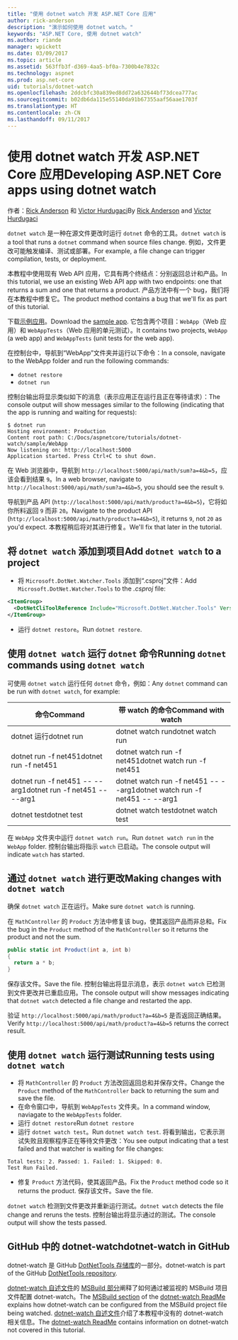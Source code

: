 ```yaml
---
title: "使用 dotnet watch 开发 ASP.NET Core 应用"
author: rick-anderson
description: "演示如何使用 dotnet watch。"
keywords: "ASP.NET Core, 使用 dotnet watch"
ms.author: riande
manager: wpickett
ms.date: 03/09/2017
ms.topic: article
ms.assetid: 563ffb3f-d369-4aa5-bf0a-7300b4e7832c
ms.technology: aspnet
ms.prod: asp.net-core
uid: tutorials/dotnet-watch
ms.openlocfilehash: 2ddcbfc30a839ed8dd72a632644bf73dcea777ac
ms.sourcegitcommit: b02db6da115e55140da91b67355aaf56aae1703f
ms.translationtype: HT
ms.contentlocale: zh-CN
ms.lasthandoff: 09/11/2017
---
```

# <a name="developing-aspnet-core-apps-using-dotnet-watch"></a><span data-ttu-id="5df25-104">使用 dotnet watch 开发 ASP.NET Core 应用</span><span class="sxs-lookup"><span data-stu-id="5df25-104">Developing ASP.NET Core apps using dotnet watch</span></span>


<span data-ttu-id="5df25-105">作者：[Rick Anderson](https://twitter.com/RickAndMSFT) 和 [Victor Hurdugaci](https://twitter.com/victorhurdugaci)</span><span class="sxs-lookup"><span data-stu-id="5df25-105">By [Rick Anderson](https://twitter.com/RickAndMSFT) and [Victor Hurdugaci](https://twitter.com/victorhurdugaci)</span></span>

<span data-ttu-id="5df25-106">`dotnet watch` 是一种在源文件更改时运行 `dotnet` 命令的工具。</span><span class="sxs-lookup"><span data-stu-id="5df25-106">`dotnet watch` is a tool that runs a `dotnet` command when source files change.</span></span> <span data-ttu-id="5df25-107">例如，文件更改可能触发编译、测试或部署。</span><span class="sxs-lookup"><span data-stu-id="5df25-107">For example, a file change can trigger compilation, tests, or deployment.</span></span>

<span data-ttu-id="5df25-108">本教程中使用现有 Web API 应用，它具有两个终结点：分别返回总计和产品。</span><span class="sxs-lookup"><span data-stu-id="5df25-108">In this tutorial, we use an existing Web API app with two endpoints: one that returns a sum and one that returns a product.</span></span> <span data-ttu-id="5df25-109">产品方法中有一个 bug，我们将在本教程中修复它。</span><span class="sxs-lookup"><span data-stu-id="5df25-109">The product method contains a bug that we'll fix as part of this tutorial.</span></span>

<span data-ttu-id="5df25-110">下载[示例应用](https://github.com/aspnet/Docs/tree/master/aspnetcore/tutorials/dotnet-watch/sample)。</span><span class="sxs-lookup"><span data-stu-id="5df25-110">Download the [sample app](https://github.com/aspnet/Docs/tree/master/aspnetcore/tutorials/dotnet-watch/sample).</span></span> <span data-ttu-id="5df25-111">它包含两个项目：`WebApp`（Web 应用）和 `WebAppTests`（Web 应用的单元测试）。</span><span class="sxs-lookup"><span data-stu-id="5df25-111">It contains two projects, `WebApp` (a web app) and `WebAppTests` (unit tests for the web app).</span></span>

<span data-ttu-id="5df25-112">在控制台中，导航到“WebApp”文件夹并运行以下命令：</span><span class="sxs-lookup"><span data-stu-id="5df25-112">In a console, navigate to the WebApp folder and run the following commands:</span></span>

- `dotnet restore`
- `dotnet run`

<span data-ttu-id="5df25-113">控制台输出将显示类似如下的消息（表示应用正在运行且正在等待请求）：</span><span class="sxs-lookup"><span data-stu-id="5df25-113">The console output will show messages similar to the following (indicating that the app is running and waiting for requests):</span></span>

```console
$ dotnet run
Hosting environment: Production
Content root path: C:/Docs/aspnetcore/tutorials/dotnet-watch/sample/WebApp
Now listening on: http://localhost:5000
Application started. Press Ctrl+C to shut down.
```

<span data-ttu-id="5df25-114">在 Web 浏览器中，导航到 `http://localhost:5000/api/math/sum?a=4&b=5`，应该会看到结果 `9`。</span><span class="sxs-lookup"><span data-stu-id="5df25-114">In a web browser, navigate to `http://localhost:5000/api/math/sum?a=4&b=5`, you should see the result `9`.</span></span>

<span data-ttu-id="5df25-115">导航到产品 API (`http://localhost:5000/api/math/product?a=4&b=5`)，它将如你所料返回 `9` 而非 `20`。</span><span class="sxs-lookup"><span data-stu-id="5df25-115">Navigate to the product API (`http://localhost:5000/api/math/product?a=4&b=5`), it returns `9`, not `20` as you'd expect.</span></span> <span data-ttu-id="5df25-116">本教程稍后将对其进行修复。</span><span class="sxs-lookup"><span data-stu-id="5df25-116">We'll fix that later in the tutorial.</span></span>

## <a name="add-dotnet-watch-to-a-project"></a><span data-ttu-id="5df25-117">将 `dotnet watch` 添加到项目</span><span class="sxs-lookup"><span data-stu-id="5df25-117">Add `dotnet watch` to a project</span></span>

- <span data-ttu-id="5df25-118">将 `Microsoft.DotNet.Watcher.Tools` 添加到“.csproj”文件：</span><span class="sxs-lookup"><span data-stu-id="5df25-118">Add `Microsoft.DotNet.Watcher.Tools` to the *.csproj* file:</span></span>
 ```xml
 <ItemGroup>
   <DotNetCliToolReference Include="Microsoft.DotNet.Watcher.Tools" Version="2.0.0" />
 </ItemGroup> 
 ```

- <span data-ttu-id="5df25-119">运行 `dotnet restore`。</span><span class="sxs-lookup"><span data-stu-id="5df25-119">Run `dotnet restore`.</span></span>

## <a name="running-dotnet-commands-using-dotnet-watch"></a><span data-ttu-id="5df25-120">使用 `dotnet watch` 运行 `dotnet` 命令</span><span class="sxs-lookup"><span data-stu-id="5df25-120">Running `dotnet` commands using `dotnet watch`</span></span>

<span data-ttu-id="5df25-121">可使用 `dotnet watch` 运行任何 `dotnet` 命令，例如：</span><span class="sxs-lookup"><span data-stu-id="5df25-121">Any `dotnet` command can be run with `dotnet watch`, for example:</span></span>

| <span data-ttu-id="5df25-122">命令</span><span class="sxs-lookup"><span data-stu-id="5df25-122">Command</span></span> | <span data-ttu-id="5df25-123">带 watch 的命令</span><span class="sxs-lookup"><span data-stu-id="5df25-123">Command with watch</span></span> |
| ---- | ----- |
| <span data-ttu-id="5df25-124">dotnet 运行</span><span class="sxs-lookup"><span data-stu-id="5df25-124">dotnet run</span></span> | <span data-ttu-id="5df25-125">dotnet watch run</span><span class="sxs-lookup"><span data-stu-id="5df25-125">dotnet watch run</span></span> |
| <span data-ttu-id="5df25-126">dotnet run -f net451</span><span class="sxs-lookup"><span data-stu-id="5df25-126">dotnet run -f net451</span></span> | <span data-ttu-id="5df25-127">dotnet watch run -f net451</span><span class="sxs-lookup"><span data-stu-id="5df25-127">dotnet watch run -f net451</span></span> |
| <span data-ttu-id="5df25-128">dotnet run -f net451 -- --arg1</span><span class="sxs-lookup"><span data-stu-id="5df25-128">dotnet run -f net451 -- --arg1</span></span> | <span data-ttu-id="5df25-129">dotnet watch run -f net451 -- --arg1</span><span class="sxs-lookup"><span data-stu-id="5df25-129">dotnet watch run -f net451 -- --arg1</span></span> |
| <span data-ttu-id="5df25-130">dotnet test</span><span class="sxs-lookup"><span data-stu-id="5df25-130">dotnet test</span></span> | <span data-ttu-id="5df25-131">dotnet watch test</span><span class="sxs-lookup"><span data-stu-id="5df25-131">dotnet watch test</span></span> |

<span data-ttu-id="5df25-132">在 `WebApp` 文件夹中运行 `dotnet watch run`。</span><span class="sxs-lookup"><span data-stu-id="5df25-132">Run `dotnet watch run` in the `WebApp` folder.</span></span> <span data-ttu-id="5df25-133">控制台输出将指示 `watch` 已启动。</span><span class="sxs-lookup"><span data-stu-id="5df25-133">The console output will indicate `watch` has started.</span></span>

## <a name="making-changes-with-dotnet-watch"></a><span data-ttu-id="5df25-134">通过 `dotnet watch` 进行更改</span><span class="sxs-lookup"><span data-stu-id="5df25-134">Making changes with `dotnet watch`</span></span>

<span data-ttu-id="5df25-135">确保 `dotnet watch` 正在运行。</span><span class="sxs-lookup"><span data-stu-id="5df25-135">Make sure `dotnet watch` is running.</span></span>

<span data-ttu-id="5df25-136">在 `MathController` 的 `Product` 方法中修复该 bug，使其返回产品而非总和。</span><span class="sxs-lookup"><span data-stu-id="5df25-136">Fix the bug in the `Product` method of the `MathController` so it returns the product and not the sum.</span></span>

```csharp
public static int Product(int a, int b)
{
  return a * b;
} 
```

<span data-ttu-id="5df25-137">保存该文件。</span><span class="sxs-lookup"><span data-stu-id="5df25-137">Save the file.</span></span> <span data-ttu-id="5df25-138">控制台输出将显示消息，表示 `dotnet watch` 已检测到文件更改并已重启应用。</span><span class="sxs-lookup"><span data-stu-id="5df25-138">The console output will show messages indicating that `dotnet watch` detected a file change and restarted the app.</span></span>

<span data-ttu-id="5df25-139">验证 `http://localhost:5000/api/math/product?a=4&b=5` 是否返回正确结果。</span><span class="sxs-lookup"><span data-stu-id="5df25-139">Verify `http://localhost:5000/api/math/product?a=4&b=5` returns the correct result.</span></span>

## <a name="running-tests-using-dotnet-watch"></a><span data-ttu-id="5df25-140">使用 `dotnet watch` 运行测试</span><span class="sxs-lookup"><span data-stu-id="5df25-140">Running tests using `dotnet watch`</span></span>

- <span data-ttu-id="5df25-141">将 `MathController` 的 `Product` 方法改回返回总和并保存文件。</span><span class="sxs-lookup"><span data-stu-id="5df25-141">Change the `Product` method of the `MathController` back to returning the sum and save the file.</span></span>
- <span data-ttu-id="5df25-142">在命令窗口中，导航到 `WebAppTests` 文件夹。</span><span class="sxs-lookup"><span data-stu-id="5df25-142">In a command window, naviagate to the `WebAppTests` folder.</span></span>
- <span data-ttu-id="5df25-143">运行 `dotnet restore`</span><span class="sxs-lookup"><span data-stu-id="5df25-143">Run `dotnet restore`</span></span>
- <span data-ttu-id="5df25-144">运行 `dotnet watch test`。</span><span class="sxs-lookup"><span data-stu-id="5df25-144">Run `dotnet watch test`.</span></span> <span data-ttu-id="5df25-145">将看到输出，它表示测试失败且观察程序正在等待文件更改：</span><span class="sxs-lookup"><span data-stu-id="5df25-145">You see output indicating that a test failed and that watcher is waiting for file changes:</span></span>

 ```console
 Total tests: 2. Passed: 1. Failed: 1. Skipped: 0.
 Test Run Failed.
  ```
- <span data-ttu-id="5df25-146">修复 `Product` 方法代码，使其返回产品。</span><span class="sxs-lookup"><span data-stu-id="5df25-146">Fix the `Product` method code so it returns the product.</span></span> <span data-ttu-id="5df25-147">保存该文件。</span><span class="sxs-lookup"><span data-stu-id="5df25-147">Save the file.</span></span>

<span data-ttu-id="5df25-148">`dotnet watch` 检测到文件更改并重新运行测试。</span><span class="sxs-lookup"><span data-stu-id="5df25-148">`dotnet watch` detects the file change and reruns the tests.</span></span> <span data-ttu-id="5df25-149">控制台输出将显示通过的测试。</span><span class="sxs-lookup"><span data-stu-id="5df25-149">The console output will show the tests passed.</span></span>

## <a name="dotnet-watch-in-github"></a><span data-ttu-id="5df25-150">GitHub 中的 dotnet-watch</span><span class="sxs-lookup"><span data-stu-id="5df25-150">dotnet-watch in GitHub</span></span>

<span data-ttu-id="5df25-151">dotnet-watch 是 GitHub [DotNetTools 存储库](https://github.com/aspnet/DotNetTools/tree/dev/src/Microsoft.DotNet.Watcher.Tools)的一部分。</span><span class="sxs-lookup"><span data-stu-id="5df25-151">dotnet-watch is part of the GitHub [DotNetTools repository](https://github.com/aspnet/DotNetTools/tree/dev/src/Microsoft.DotNet.Watcher.Tools).</span></span>

<span data-ttu-id="5df25-152">[dotnet-watch 自述文件](https://github.com/aspnet/DotNetTools/blob/dev/src/Microsoft.DotNet.Watcher.Tools/README.md)的 [MSBuild 部分](https://github.com/aspnet/DotNetTools/blob/dev/src/Microsoft.DotNet.Watcher.Tools/README.md#msbuild)阐释了如何通过被监视的 MSBuild 项目文件配置 dotnet-watch。</span><span class="sxs-lookup"><span data-stu-id="5df25-152">The [MSBuild section](https://github.com/aspnet/DotNetTools/blob/dev/src/Microsoft.DotNet.Watcher.Tools/README.md#msbuild) of the [dotnet-watch ReadMe](https://github.com/aspnet/DotNetTools/blob/dev/src/Microsoft.DotNet.Watcher.Tools/README.md) explains how dotnet-watch can be configured from the MSBuild project file being watched.</span></span> <span data-ttu-id="5df25-153">[dotnet-watch 自述文件](https://github.com/aspnet/DotNetTools/blob/dev/src/Microsoft.DotNet.Watcher.Tools/README.md)介绍了本教程中没有的 dotnet-watch 相关信息。</span><span class="sxs-lookup"><span data-stu-id="5df25-153">The [dotnet-watch ReadMe](https://github.com/aspnet/DotNetTools/blob/dev/src/Microsoft.DotNet.Watcher.Tools/README.md) contains information on dotnet-watch not covered in this tutorial.</span></span>
